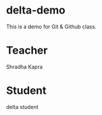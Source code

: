 # delta-demo
This is a demo for Git &amp; Github class.

# Teacher
Shradha Kapra

# Student
delta student
